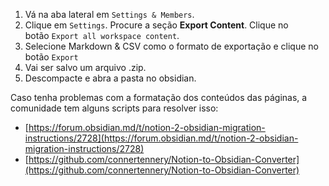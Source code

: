 1.  Vá na aba lateral em `Settings & Members`.
2.  Clique em `Settings`. Procure a seção **Export Content**. Clique no botão `Export all workspace content`.
3.  Selecione Markdown & CSV como o formato de exportação e clique no botão `Export`
4.  Vai ser salvo um arquivo .zip.
5.  Descompacte e abra a pasta no obsidian.

Caso tenha problemas com a formatação dos conteúdos das páginas, a comunidade tem alguns scripts para resolver isso:

-   [https://forum.obsidian.md/t/notion-2-obsidian-migration-instructions/2728](https://forum.obsidian.md/t/notion-2-obsidian-migration-instructions/2728)
-   [https://github.com/connertennery/Notion-to-Obsidian-Converter](https://github.com/connertennery/Notion-to-Obsidian-Converter)